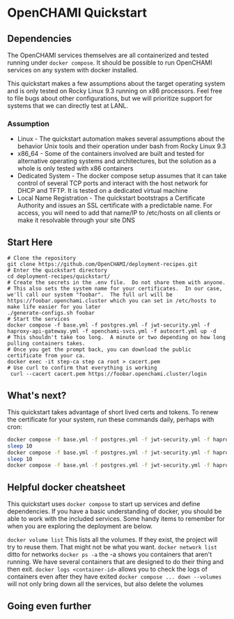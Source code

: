 # OpenCHAMI Quickstart

## Dependencies

The OpenCHAMI services themselves are all containerized and tested running under `docker compose`.  It should be possible to run OpenCHAMI services on any system with docker installed.

This quickstart makes a few assumptions about the target operating system and is only tested on Rocky Linux 9.3 running on x86 processors.  Feel free to file bugs about other configurations, but we will prioritize support for systems that we can directly test at LANL.

### Assumption

* Linux - The quickstart automation makes several assumptions about the behavior Unix tools and their operation under bash from Rocky Linux 9.3
* x86_64 - Some of the containers involved are built and tested for alternative operating systems and architectures, but the solution as a whole is only tested with x86 containers
* Dedicated System - The docker compose setup assumes that it can take control of several TCP ports and interact with the host network for DHCP and TFTP.  It is tested on a dedicated virtual machine
* Local Name Registration - The quickstart bootstraps a Certificate Authority and issues an SSL certificate with a predictable name.  For access, you will need to add that name/IP to /etc/hosts on all clients or make it resolvable through your site DNS

## Start Here

```
# Clone the repository
git clone https://github.com/OpenCHAMI/deployment-recipes.git
# Enter the quickstart directory
cd deployment-recipes/quickstart/
# Create the secrets in the .env file.  Do not share them with anyone. 
# This also sets the system name for your certificates.  In our case, we'll call our system "foobar".  The full url will be https://foobar.openchami.cluster which you can set in /etc/hosts to make life easier for you later
./generate-configs.sh foobar
# Start the services
docker compose -f base.yml -f postgres.yml -f jwt-security.yml -f haproxy-api-gateway.yml -f openchami-svcs.yml -f autocert.yml up -d
# This shouldn't take too long.  A minute or two depending on how long pulling containers takes.
# Once you get the prompt back, you can download the public certificate from your ca.
docker exec -it step-ca step ca root > cacert.pem
# Use curl to confirm that everything is working
 curl --cacert cacert.pem https://foobar.openchami.cluster/login
```

## What's next?

This quickstart takes advantage of short lived certs and tokens.  To renew the certificate for your system, run these commands daily, perhaps with cron:

```bash
docker compose -f base.yml -f postgres.yml -f jwt-security.yml -f haproxy-api-gateway.yml -f openchami-svcs.yml -f autocert.yml -f dnsmasq.yml restart acme-register
sleep 10
docker compose -f base.yml -f postgres.yml -f jwt-security.yml -f haproxy-api-gateway.yml -f openchami-svcs.yml -f autocert.yml -f dnsmasq.yml restart acme-deploy
sleep 10
docker compose -f base.yml -f postgres.yml -f jwt-security.yml -f haproxy-api-gateway.yml -f openchami-svcs.yml -f autocert.yml -f dnsmasq.yml restart haproxy

```

## Helpful docker cheatsheet

This quickstart uses `docker compose` to start up services and define dependencies.  If you have a basic understanding of docker, you should be able to work with the included services.  Some handy items to remember for when you are exploring the deployment are below.


`docker volume list` This lists all the volumes.  If they exist, the project will try to reuse them.  That might not be what you want.
`docker network list` ditto for networks
`docker ps -a` the -a shows you containers that aren't running.  We have several containers that are designed to do their thing and then exit.
`docker logs <container-id>` allows you to check the logs of containers even after they have exited
`docker compose ... down --volumes` will not only bring down all the services, but also delete the volumes

## Going even further